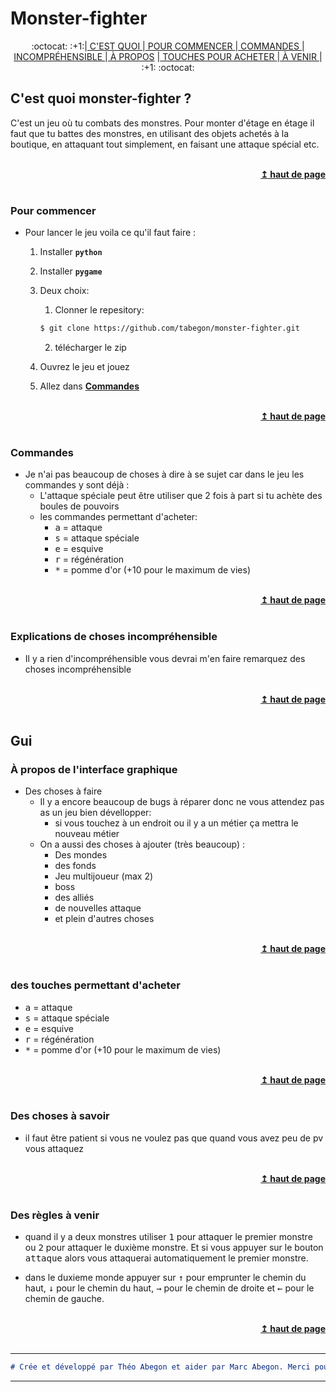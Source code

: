 # Monster-fighter
<div align = "center">
 :octocat: :+1:|<a href="/#cest-quoi-monster-fighter-"> C'EST QUOI </a>
 |<a href="#Pour-commencer"> POUR COMMENCER </a>
 |<a href="#Commandes"> COMMANDES </a>
 |<a href="#Explications-de-choses-incompréhensible"> INCOMPRÉHENSIBLE </a>
 |<a href="#à-propos-de-linterface-graphique
"> À PROPOS</a>
 |<a href="#des-touches-permettant-dacheter"> TOUCHES POUR ACHETER </a>
 |<a href="#Des-règles-à-venir"> À VENIR </a> | :+1: :octocat:
 </div>

## C'est quoi monster-fighter ?
C'est un jeu où tu combats des monstres. Pour monter d'étage en étage il faut que tu battes des monstres, en utilisant des objets achetés à la boutique, en attaquant tout simplement, en faisant une attaque spécial etc.

<br/>
<div align = "right">
    <b> <a href="#----"> ↥ haut de page </a> </b>
</div>
<br/>

### Pour commencer
- Pour lancer le jeu voila ce qu'il faut faire :
    1. Installer __```python```__

    2. Installer __```pygame```__

    3. Deux choix:
        1. Clonner le repesitory:
        ```bash
        $ git clone https://github.com/tabegon/monster-fighter.git
        ```

        2. télécharger le zip

    4. Ouvrez le jeu et jouez

    5. Allez dans <b> <a href="#Commandes"> Commandes </a> </b>

<br/>
<div align = "right">
    <b> <a href="#Monster-fighter"> ↥ haut de page </a> </b>
</div>
<br/>

### Commandes
- Je n'ai pas beaucoup de choses à dire à se sujet car dans le jeu les commandes y sont déjà :
    - L'attaque spéciale peut être utiliser que 2 fois à part si tu achète des boules de pouvoirs
    - les commandes permettant d'acheter:
        - <kbd>a</kbd> = attaque
        - <kbd>s</kbd> = attaque spéciale
        - <kbd>e</kbd> = esquive
        - <kbd>r</kbd> = régénération
        - <kbd>*</kbd> = pomme d'or (+10 pour le maximum de vies)

<br/>
<div align = "right">
    <b> <a href="#Monster-fighter"> ↥ haut de page </a> </b>
</div>
<br/>

### Explications de choses incompréhensible
- Il y a rien d'incompréhensible vous devrai m'en faire remarquez des choses incompréhensible

<br/>
<div align = "right">
    <b> <a href="#Monster-fighter"> ↥ haut de page </a> </b>
</div>
<br/>

## Gui

### À propos de l'interface graphique
- Des choses à faire
    - Il y a encore beaucoup de bugs à réparer donc ne vous attendez pas as un jeu bien dévellopper:
        - si vous touchez à un endroit ou il y a un métier ça mettra le nouveau métier
    - On a aussi des choses à ajouter (très beaucoup) :
        - Des mondes
        - des fonds
        - Jeu multijoueur (max 2)
        - boss
        - des alliés
        - de nouvelles attaque
        - et plein d'autres choses

<br/>
<div align = "right">
    <b> <a href="#Monster-fighter"> ↥ haut de page </a> </b>
</div>
<br/>

### des touches permettant d'acheter
- <kbd>a</kbd> = attaque
- <kbd>s</kbd> = attaque spéciale
- <kbd>e</kbd> = esquive
- <kbd>r</kbd> = régénération
- <kbd>*</kbd> = pomme d'or (+10 pour le maximum de vies)

<br/>
<div align = "right">
    <b> <a href="#Monster-fighter"> ↥ haut de page </a> </b>
</div>
<br/>

### Des choses à savoir
- il faut être patient si vous ne voulez pas que quand vous avez peu de pv vous attaquez

<br/>
<div align = "right">
    <b> <a href="#Monster-fighter"> ↥ haut de page </a> </b>
</div>
<br/>

### Des règles à venir
- quand il y a deux monstres utiliser <kbd>1</kbd> pour attaquer le premier monstre ou <kbd>2</kbd> pour attaquer le duxième monstre. Et si vous appuyer sur le bouton <kbd>attaque</kbd> alors vous attaquerai automatiquement le premier monstre.

- dans le duxieme monde appuyer sur <kbd>&uarr;</kbd> pour emprunter le chemin du haut, <kbd>&darr;</kbd> pour le chemin du haut, <kbd>&rarr;</kbd> pour le chemin de droite et <kbd>&larr;</kbd> pour le chemin de gauche.

<br/>
<div align = "right">
    <b> <a href="#Monster-fighter"> ↥ haut de page </a> </b>
</div>
<br/>

***
```markdown
# Crée et développé par Théo Abegon et aider par Marc Abegon. Merci pour tous.
```  
***
